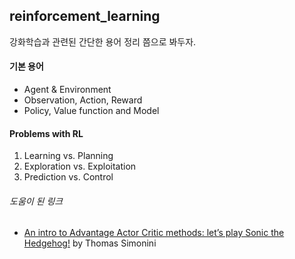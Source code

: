 ## reinforcement_learning

강화학습과 관련된 간단한 용어 정리 쯤으로 봐두자.

#### 기본 용어   
- Agent & Environment
- Observation, Action, Reward
- Policy, Value function and Model

#### Problems with RL
1. Learning vs. Planning
2. Exploration vs. Exploitation
3. Prediction vs. Control


###### 도움이 된 링크
- [An intro to Advantage Actor Critic methods: let’s play Sonic the Hedgehog!](https://medium.freecodecamp.org/an-intro-to-advantage-actor-critic-methods-lets-play-sonic-the-hedgehog-86d6240171d)
by Thomas Simonini
